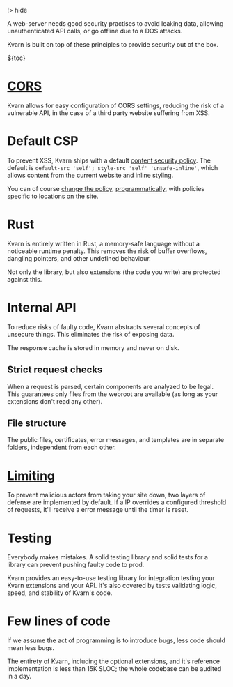 !> hide
<head>
    <title>Security | Kvarn</title>
</head>

A web-server needs good security practises to
avoid
leaking data,
allowing unauthenticated API calls,
or go offline due to a DOS attacks.

Kvarn is built on top of these principles to provide security out of the box.

${toc}

# [CORS](/cors.)

Kvarn allows for easy configuration of CORS settings, reducing the risk of a vulnerable API,
in the case of a third party website suffering from XSS.

# Default CSP

To prevent XSS, Kvarn ships with a default [content security policy](../csp.).
The default is `default-src 'self'; style-src 'self' 'unsafe-inline'`, which allows content from the current website and inline styling.

You can of course [change the policy](https://doc.kvarn.org/kvarn/extensions/struct.Extensions.html#method.with_csp), [programmatically](https://doc.kvarn.org/kvarn/csp/type.Csp.html),
with policies specific to locations on the site.

# Rust

Kvarn is entirely written in Rust, a memory-safe language without a noticeable runtime penalty.
This removes the risk of buffer overflows, dangling pointers, and other undefined behaviour.

Not only the library, but also extensions (the code you write) are protected against this.

# Internal API

To reduce risks of faulty code, Kvarn abstracts several concepts of unsecure things.
This eliminates the risk of exposing data.

The response cache is stored in memory and never on disk.

## Strict request checks

When a request is parsed, certain components are analyzed to be legal.
This guarantees only files from the webroot are available (as long as your extensions don't read any other).

## File structure

The public files, certificates, error messages, and templates are in separate folders, independent from each other.

# [Limiting](/limiting.)

To prevent malicious actors from taking your site down, two layers of defense are implemented by default.
If a IP overrides a configured threshold of requests, it'll receive a error message until the timer is reset.

# Testing

Everybody makes mistakes.
A solid testing library and solid tests for a library can prevent pushing faulty code to prod.

Kvarn provides an easy-to-use testing library for integration testing your Kvarn extensions and your API.
It's also covered by tests validating logic, speed, and stability of Kvarn's code.

# Few lines of code

If we assume the act of programming is to introduce bugs, less code should mean less bugs.

The entirety of Kvarn, including the optional extensions, and it's reference implementation is less than 15K SLOC;
the whole codebase can be audited in a day.
